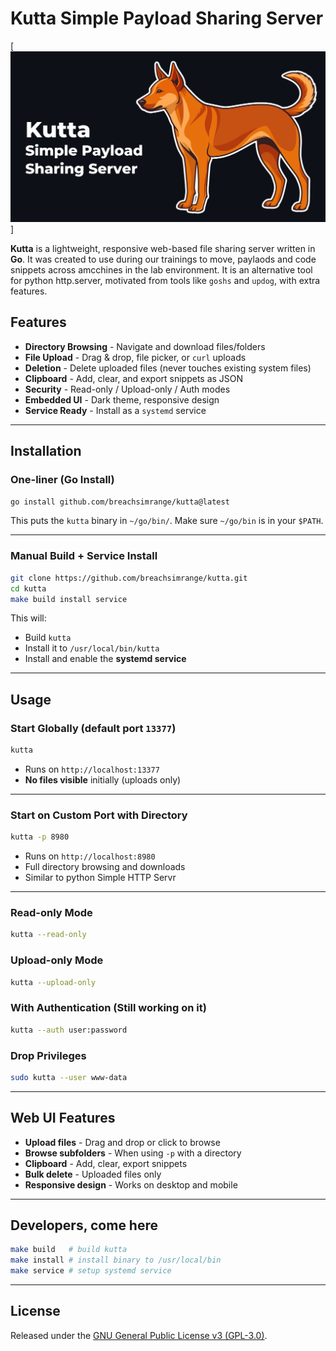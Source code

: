 # Kutta Simple Payload Sharing Server
[![Kutta Logo](images/kutta-logo.jpg)]

**Kutta** is a lightweight, responsive web-based file sharing server written in **Go**.
It was created to use during our trainings to move, paylaods and code snippets across amcchines in the lab environment.
It is an alternative tool for python http.server, motivated from tools like `goshs` and `updog`, with extra features.

## Features

* **Directory Browsing** - Navigate and download files/folders
* **File Upload** - Drag & drop, file picker, or `curl` uploads
* **Deletion** - Delete uploaded files (never touches existing system files)
* **Clipboard** - Add, clear, and export snippets as JSON
* **Security** - Read-only / Upload-only / Auth modes
* **Embedded UI** - Dark theme, responsive design
* **Service Ready** - Install as a `systemd` service

---


## Installation

### One-liner (Go Install)

```bash
go install github.com/breachsimrange/kutta@latest
```

This puts the `kutta` binary in `~/go/bin/`.
Make sure `~/go/bin` is in your `$PATH`.

---

### Manual Build + Service Install

```bash
git clone https://github.com/breachsimrange/kutta.git
cd kutta
make build install service
```

This will:

* Build `kutta`
* Install it to `/usr/local/bin/kutta`
* Install and enable the **systemd service**

---

## Usage

### Start Globally (default port `13377`)

```bash
kutta
```

* Runs on `http://localhost:13377`
* **No files visible** initially (uploads only)

---

### Start on Custom Port with Directory

```bash
kutta -p 8980
```

* Runs on `http://localhost:8980`
* Full directory browsing and downloads
* Similar to python Simple HTTP Servr

---

### Read-only Mode

```bash
kutta --read-only
```

### Upload-only Mode

```bash
kutta --upload-only
```

### With Authentication (Still working on it)

```bash
kutta --auth user:password
```

### Drop Privileges

```bash
sudo kutta --user www-data
```

---

## Web UI Features

* **Upload files** - Drag and drop or click to browse
* **Browse subfolders** - When using `-p` with a directory
* **Clipboard** - Add, clear, export snippets
* **Bulk delete** - Uploaded files only
* **Responsive design** - Works on desktop and mobile

---

## Developers, come here

```bash
make build   # build kutta
make install # install binary to /usr/local/bin
make service # setup systemd service
```

---

## License
Released under the [GNU General Public License v3 (GPL-3.0)](./LICENSE).